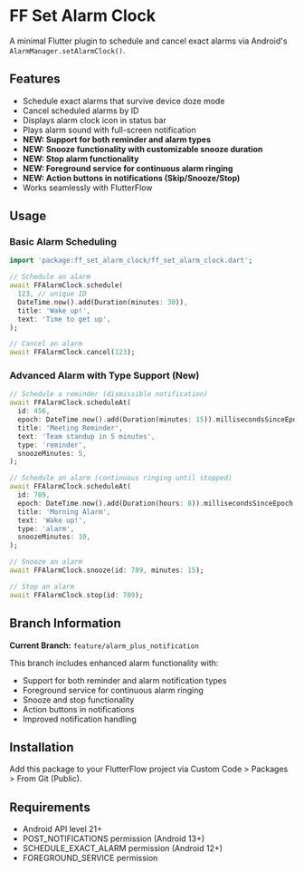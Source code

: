 # FF Set Alarm Clock

A minimal Flutter plugin to schedule and cancel exact alarms via Android's `AlarmManager.setAlarmClock()`.

## Features

- Schedule exact alarms that survive device doze mode
- Cancel scheduled alarms by ID
- Displays alarm clock icon in status bar
- Plays alarm sound with full-screen notification
- **NEW: Support for both reminder and alarm types**
- **NEW: Snooze functionality with customizable snooze duration**
- **NEW: Stop alarm functionality**
- **NEW: Foreground service for continuous alarm ringing**
- **NEW: Action buttons in notifications (Skip/Snooze/Stop)**
- Works seamlessly with FlutterFlow

## Usage

### Basic Alarm Scheduling

```dart
import 'package:ff_set_alarm_clock/ff_set_alarm_clock.dart';

// Schedule an alarm
await FFAlarmClock.schedule(
  123, // unique ID
  DateTime.now().add(Duration(minutes: 30)),
  title: 'Wake up!',
  text: 'Time to get up',
);

// Cancel an alarm
await FFAlarmClock.cancel(123);
```

### Advanced Alarm with Type Support (New)

```dart
// Schedule a reminder (dismissible notification)
await FFAlarmClock.scheduleAt(
  id: 456,
  epoch: DateTime.now().add(Duration(minutes: 15)).millisecondsSinceEpoch,
  title: 'Meeting Reminder',
  text: 'Team standup in 5 minutes',
  type: 'reminder',
  snoozeMinutes: 5,
);

// Schedule an alarm (continuous ringing until stopped)
await FFAlarmClock.scheduleAt(
  id: 789,
  epoch: DateTime.now().add(Duration(hours: 8)).millisecondsSinceEpoch,
  title: 'Morning Alarm',
  text: 'Wake up!',
  type: 'alarm',
  snoozeMinutes: 10,
);

// Snooze an alarm
await FFAlarmClock.snooze(id: 789, minutes: 15);

// Stop an alarm
await FFAlarmClock.stop(id: 789);
```

## Branch Information

**Current Branch:** `feature/alarm_plus_notification`

This branch includes enhanced alarm functionality with:
- Support for both reminder and alarm notification types
- Foreground service for continuous alarm ringing
- Snooze and stop functionality
- Action buttons in notifications
- Improved notification handling

## Installation

Add this package to your FlutterFlow project via Custom Code > Packages > From Git (Public).

## Requirements

- Android API level 21+
- POST_NOTIFICATIONS permission (Android 13+)
- SCHEDULE_EXACT_ALARM permission (Android 12+)
- FOREGROUND_SERVICE permission